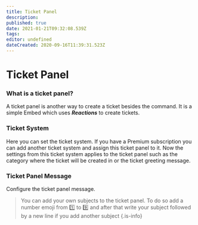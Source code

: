 ```yaml
---
title: Ticket Panel
description: 
published: true
date: 2021-01-21T09:32:08.539Z
tags: 
editor: undefined
dateCreated: 2020-09-16T11:39:31.523Z
---
```


# Ticket Panel

### What is a ticket panel?
A ticket panel is another way to create a ticket besides the command.
It is a simple Embed which uses ***Reactions*** to create tickets. 

### Ticket System
Here you can set the ticket system. If you have a Premium subscription you can add another ticket system and assign this ticket panel to it. Now the settings from this ticket system applies to the ticket panel such as the category where the ticket will be created in or the ticket greeting message.

### Ticket Panel Message
Configure the ticket panel message.

> You can add your own subjects to the ticket panel. To do so add a number emoji from 1️⃣ to 9️⃣ and after that write your subject followed by a new line if you add another subject
{.is-info}
